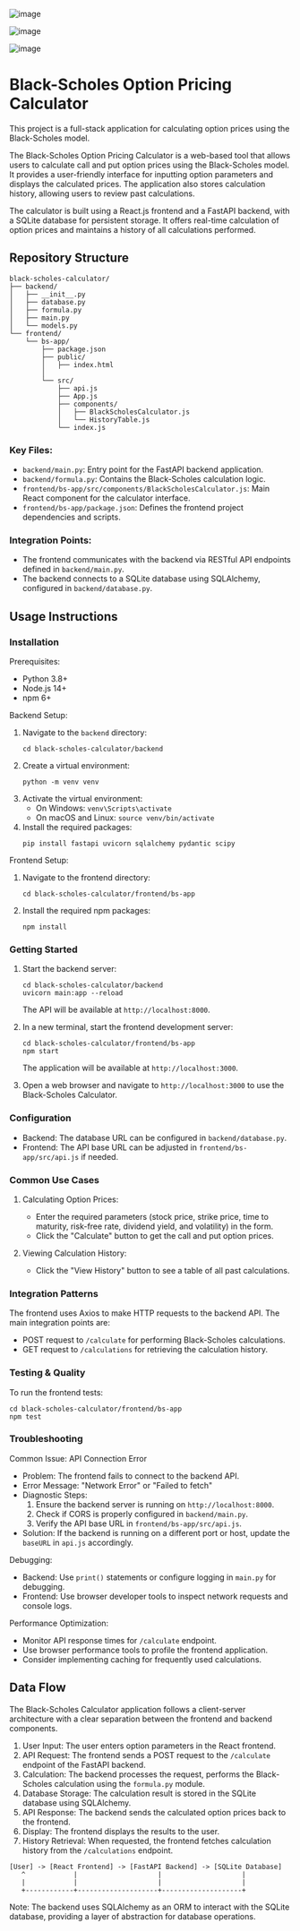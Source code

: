 ![image](https://github.com/user-attachments/assets/707479b1-e131-4ca2-a422-e9b209b14e5e)



![image](https://github.com/user-attachments/assets/f515872d-0efc-4884-a050-3373e08c0a06)



![image](https://github.com/user-attachments/assets/07f75938-bfd0-435b-aa28-bb8cf07d562f)




# Black-Scholes Option Pricing Calculator

This project is a full-stack application for calculating option prices using the Black-Scholes model.

The Black-Scholes Option Pricing Calculator is a web-based tool that allows users to calculate call and put option prices using the Black-Scholes model. It provides a user-friendly interface for inputting option parameters and displays the calculated prices. The application also stores calculation history, allowing users to review past calculations.

The calculator is built using a React.js frontend and a FastAPI backend, with a SQLite database for persistent storage. It offers real-time calculation of option prices and maintains a history of all calculations performed.

## Repository Structure

```
black-scholes-calculator/
├── backend/
│   ├── __init__.py
│   ├── database.py
│   ├── formula.py
│   ├── main.py
│   └── models.py
└── frontend/
    └── bs-app/
        ├── package.json
        ├── public/
        │   ├── index.html
        │   
        └── src/
            ├── api.js
            ├── App.js
            ├── components/
            │   ├── BlackScholesCalculator.js
            │   └── HistoryTable.js
            └── index.js
```

### Key Files:

- `backend/main.py`: Entry point for the FastAPI backend application.
- `backend/formula.py`: Contains the Black-Scholes calculation logic.
- `frontend/bs-app/src/components/BlackScholesCalculator.js`: Main React component for the calculator interface.
- `frontend/bs-app/package.json`: Defines the frontend project dependencies and scripts.

### Integration Points:

- The frontend communicates with the backend via RESTful API endpoints defined in `backend/main.py`.
- The backend connects to a SQLite database using SQLAlchemy, configured in `backend/database.py`.

## Usage Instructions

### Installation

Prerequisites:
- Python 3.8+
- Node.js 14+
- npm 6+

Backend Setup:
1. Navigate to the `backend` directory:
   ```
   cd black-scholes-calculator/backend
   ```
2. Create a virtual environment:
   ```
   python -m venv venv
   ```
3. Activate the virtual environment:
   - On Windows: `venv\Scripts\activate`
   - On macOS and Linux: `source venv/bin/activate`
4. Install the required packages:
   ```
   pip install fastapi uvicorn sqlalchemy pydantic scipy
   ```

Frontend Setup:
1. Navigate to the frontend directory:
   ```
   cd black-scholes-calculator/frontend/bs-app
   ```
2. Install the required npm packages:
   ```
   npm install
   ```

### Getting Started

1. Start the backend server:
   ```
   cd black-scholes-calculator/backend
   uvicorn main:app --reload
   ```
   The API will be available at `http://localhost:8000`.

2. In a new terminal, start the frontend development server:
   ```
   cd black-scholes-calculator/frontend/bs-app
   npm start
   ```
   The application will be available at `http://localhost:3000`.

3. Open a web browser and navigate to `http://localhost:3000` to use the Black-Scholes Calculator.

### Configuration

- Backend: The database URL can be configured in `backend/database.py`.
- Frontend: The API base URL can be adjusted in `frontend/bs-app/src/api.js` if needed.

### Common Use Cases

1. Calculating Option Prices:
   - Enter the required parameters (stock price, strike price, time to maturity, risk-free rate, dividend yield, and volatility) in the form.
   - Click the "Calculate" button to get the call and put option prices.

2. Viewing Calculation History:
   - Click the "View History" button to see a table of all past calculations.

### Integration Patterns

The frontend uses Axios to make HTTP requests to the backend API. The main integration points are:

- POST request to `/calculate` for performing Black-Scholes calculations.
- GET request to `/calculations` for retrieving the calculation history.

### Testing & Quality

To run the frontend tests:
```
cd black-scholes-calculator/frontend/bs-app
npm test
```

### Troubleshooting

Common Issue: API Connection Error
- Problem: The frontend fails to connect to the backend API.
- Error Message: "Network Error" or "Failed to fetch"
- Diagnostic Steps:
  1. Ensure the backend server is running on `http://localhost:8000`.
  2. Check if CORS is properly configured in `backend/main.py`.
  3. Verify the API base URL in `frontend/bs-app/src/api.js`.
- Solution: If the backend is running on a different port or host, update the `baseURL` in `api.js` accordingly.

Debugging:
- Backend: Use `print()` statements or configure logging in `main.py` for debugging.
- Frontend: Use browser developer tools to inspect network requests and console logs.

Performance Optimization:
- Monitor API response times for `/calculate` endpoint.
- Use browser performance tools to profile the frontend application.
- Consider implementing caching for frequently used calculations.

## Data Flow

The Black-Scholes Calculator application follows a client-server architecture with a clear separation between the frontend and backend components.

1. User Input: The user enters option parameters in the React frontend.
2. API Request: The frontend sends a POST request to the `/calculate` endpoint of the FastAPI backend.
3. Calculation: The backend processes the request, performs the Black-Scholes calculation using the `formula.py` module.
4. Database Storage: The calculation result is stored in the SQLite database using SQLAlchemy.
5. API Response: The backend sends the calculated option prices back to the frontend.
6. Display: The frontend displays the results to the user.
7. History Retrieval: When requested, the frontend fetches calculation history from the `/calculations` endpoint.

```
[User] -> [React Frontend] -> [FastAPI Backend] -> [SQLite Database]
   ^            |                    |                    |
   |            |                    |                    |
   +------------+--------------------+--------------------+
```

Note: The backend uses SQLAlchemy as an ORM to interact with the SQLite database, providing a layer of abstraction for database operations.
